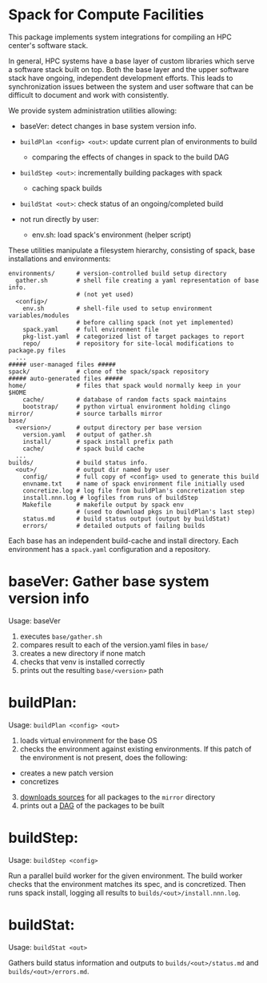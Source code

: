 # Spack for Compute Facilities

This package implements system integrations for
compiling an HPC center's software stack.

In general, HPC systems have a base layer of custom
libraries which serve a software stack built on top.
Both the base layer and the upper software stack
have ongoing, independent development efforts.
This leads to synchronization issues between the system
and user software that can be difficult to document
and work with consistently.

We provide system administration utilities allowing:

  * baseVer: detect changes in base system version info.

  * `buildPlan <config> <out>`: update current plan of environments to build 
    - comparing the effects of changes in spack to the build DAG

  * `buildStep <out>`: incrementally building packages with spack 
    - caching spack builds

  * `buildStat <out>`: check status of an ongoing/completed build

  * not run directly by user: 
    * env.sh: load spack's environment (helper script)

These utilities manipulate a filesystem hierarchy, consisting of
spack, base installations and environments:

    environments/      # version-controlled build setup directory
      gather.sh        # shell file creating a yaml representation of base info.
                       # (not yet used)
      <config>/
        env.sh         # shell-file used to setup environment variables/modules
                       # before calling spack (not yet implemented)
        spack.yaml     # full environment file
        pkg-list.yaml  # categorized list of target packages to report
        repo/          # repository for site-local modifications to package.py files
      ...
    ##### user-managed files #####
    spack/             # clone of the spack/spack repository
    ##### auto-generated files #####
    home/              # files that spack would normally keep in your $HOME
        cache/         # database of random facts spack maintains
        bootstrap/     # python virtual environment holding clingo
    mirror/            # source tarballs mirror
    base/
      <version>/       # output directory per base version
        version.yaml   # output of gather.sh
        install/       # spack install prefix path
        cache/         # spack build cache
      ...
    builds/            # build status info.
      <out>/           # output dir named by user
        config/        # full copy of <config> used to generate this build
        envname.txt    # name of spack environment file initially used
        concretize.log # log file from buildPlan's concretization step
        install.nnn.log # logfiles from runs of buildStep
        Makefile       # makefile output by spack env
                       # (used to download pkgs in buildPlan's last step)
        status.md      # build status output (output by buildStat)
        errors/        # detailed outputs of failing builds

Each base has an independent build-cache and install directory.
Each environment has a `spack.yaml` configuration and a repository.

# baseVer: Gather base system version info

Usage: baseVer

1. executes `base/gather.sh`
2. compares result to each of the version.yaml files in `base/`
3. creates a new directory if none match
4. checks that venv is installed correctly
5. prints out the resulting `base/<version>` path


# buildPlan:

Usage: `buildPlan <config> <out>`

1. loads virtual environment for the base OS
2. checks the environment against existing environments. If this patch of the environment is not present, does the following:
  - creates a new patch version
  - concretizes
3. [downloads sources](https://spack.readthedocs.io/en/latest/mirrors.html#mirror-environment) for all packages to the `mirror` directory
4. prints out a [DAG](https://spack.readthedocs.io/en/latest/packaging_guide.html#graphing-dependencies) of the packages to be built


# buildStep:

Usage: `buildStep <config>`

Run a parallel build worker for the given environment.
The build worker checks that the environment matches its spec,
and is concretized.  Then runs spack install, logging all results
to `builds/<out>/install.nnn.log`.


# buildStat:

Usage: `buildStat <out>`

Gathers build status information and outputs to `builds/<out>/status.md`
and `builds/<out>/errors.md`.


